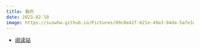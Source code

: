 ```yaml
---
title: 看的
date: 2023-02-10
image: https://suswhw.github.io/Pictures/09c8e42f-621e-49a3-94da-5afe1ddd9a31.jpg
---
```


* [阅读站](https://suswhw.github.io/Amemei.github.io-reading)